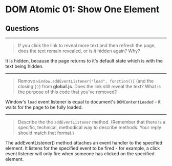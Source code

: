 # DOM Atomic 01: Show One Element

## Questions

---

> If you click the link to reveal more text and then refresh the page, does the text remain revealed, or is it hidden again? Why?

It is hidden, because the page returns to it's default state which is with the text being hidden.

---

> Remove `window.addEventListener("load", function(){` (and the closing `})`) from **global.js**. Does the link still reveal the text? What is the purpose of this code that you've removed?

Window's `load` event listener is equal to document's `DOMContentLoaded` - it waits for the page to be fully loaded.

---

> Describe the the `addEventListener` method. (Remember that there is a specific, technical, methodical way to describe methods. Your reply should match that format.)

The addEventListener() method attaches an event handler to the specified element. It listens for the specified event to be fired - for example, a click event listener will only fire when someone has clicked on the specified element.
